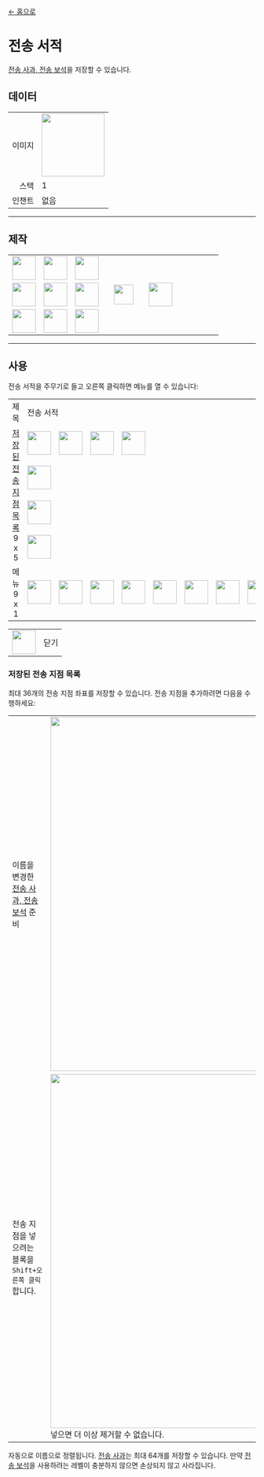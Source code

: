 [← 홈으로](../)
# 전송 서적
[전송 사과, 전송 보석](transfer.md)을 저장할 수 있습니다.

## 데이터
<table>
    <tr><td align="end">이미지</td><td><img src="https://i.imgur.com/APrqstL.png" width="128"/></td></tr>
    <tr><td align="end">스택</td><td>1</td></tr>
    <tr><td align="end">인챈트</td><td>없음</td></tr>
</table>

---

## 제작
<table>
    <tr><td><img src="https://i.imgur.com/Ju4O2IU.png" width="48"/></td><td><img src="https://i.imgur.com/OUdfDD0.png" width="48"/></td><td><img src="https://i.imgur.com/Ju4O2IU.png" width="48"/></td><td colspan="3"></td></tr>
    <tr><td><img src="https://i.imgur.com/OUdfDD0.png" width="48"/></td><td><img src="https://i.imgur.com/AeLjor8.png" width="48"/></td><td><img src="https://i.imgur.com/OUdfDD0.png" width="48"/></td><td width="70" align="center"><img src="https://i.imgur.com/VE0KqIE.png" width="40"/></td><td><img src="https://i.imgur.com/APrqstL.png" width="48"/></td><td width="70"></td></tr>
    <tr><td><img src="https://i.imgur.com/Ju4O2IU.png" width="48"/></td><td><img src="https://i.imgur.com/OUdfDD0.png" width="48"/></td><td><img src="https://i.imgur.com/Ju4O2IU.png" width="48"/></td><td colspan="3"></td></tr>
</table>

---

## 사용
전송 서적을 주무기로 들고 오른쪽 클릭하면 메뉴를 열 수 있습니다:  

<table>
    <tr><td align="center">제목</td><td colspan="9">전송 서적</td></tr>
    <tr><td rowspan="4" align="center"><a href="#저장된 전송 지점 목록">저장된 전송 지점 목록</a><br/>9 x 5</td><td><img src="https://i.imgur.com/4eKYni0.png" width="48"/></td><td><img src="https://i.imgur.com/4eKYni0.png" width="48"/></td><td><img src="https://i.imgur.com/4eKYni0.png" width="48"/></td><td><img src="https://i.imgur.com/OAmPEYz.png" width="48"/></td><td></td><td></td><td></td><td></td><td></td></tr>
    <tr><td><img src="https://i.imgur.com/wl43BjZ.png" width="48"/></td><td></td><td></td><td></td><td></td><td></td><td></td><td></td><td></td></tr>
    <tr><td><img src="https://i.imgur.com/wl43BjZ.png" width="48"/></td><td></td><td></td><td></td><td></td><td></td><td></td><td></td><td></td></tr>
    <tr><td><img src="https://i.imgur.com/wl43BjZ.png" width="48"/></td><td></td><td></td><td></td><td></td><td></td><td></td><td></td><td></td></tr>
    <tr><td align="center">메뉴<br/>9 x 1</td><td><img src="https://i.imgur.com/wl43BjZ.png" width="48"/></td><td><img src="https://i.imgur.com/wl43BjZ.png" width="48"/></td><td><img src="https://i.imgur.com/wl43BjZ.png" width="48"/></td><td><img src="https://i.imgur.com/wl43BjZ.png" width="48"/></td><td><img src="https://i.imgur.com/wl43BjZ.png" width="48"/></td><td><img src="https://i.imgur.com/wl43BjZ.png" width="48"/></td><td><img src="https://i.imgur.com/wl43BjZ.png" width="48"/></td><td><img src="https://i.imgur.com/wl43BjZ.png" width="48"/></td><td><img src="https://i.imgur.com/sAwvuIi.png" width="48"/></td></tr>
</table>

<table>
    <tr><td align="center"><img src="https://i.imgur.com/sAwvuIi.png" width="48"/></td><td>닫기</td></tr>
</table>

### 저장된 전송 지점 목록
최대 36개의 전송 지점 좌표를 저장할 수 있습니다. 전송 지점을 추가하려면 다음을 수행하세요:

<table>
    <tr><td>이름을 변경한<br/><a href="transfer.md">전송 사과, 전송 보석</a> 준비</td><td><img src="https://i.imgur.com/Gi21eXy.png" width="720"/></td></tr>
    <tr><td>전송 지점을 넣으려는 블록을<code>Shift+오른쪽 클릭</code>합니다.</td><td><img src="https://i.imgur.com/S9jUyYi.png" width="720"/><br/>넣으면 더 이상 제거할 수 없습니다.</td></tr>
</table>

자동으로 이름으로 정렬됩니다. [전송 사과](transfer.md)는 최대 64개를 저장할 수 있습니다.
만약 [전송 보석](transfer.md)을 사용하려는 레벨이 충분하지 않으면 손상되지 않고 사라집니다.
